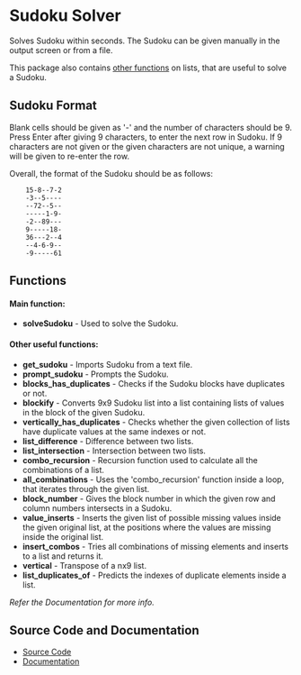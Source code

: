 # Sudoku Solver

Solves Sudoku within seconds. The Sudoku can be given manually in the output screen or from a file. 

This package also contains [other functions](#other-useful-functions) on lists, that are useful to solve a Sudoku.

## Sudoku Format

Blank cells should be given as '-' and the number of characters should be 9. Press Enter after giving 9 characters, to enter the next row in Sudoku. If 9 characters are not given or the given characters are not unique, a warning will be given to re-enter the row.

Overall, the format of the Sudoku should be as follows:

        15-8--7-2
        -3--5----
        --72--5--
        -----1-9-
        -2--89---
        9-----18-
        36---2--4
        --4-6-9--
        -9-----61

## Functions

#### Main function:
- **solveSudoku** - Used to solve the Sudoku.
#### Other useful functions:
- **get_sudoku** - Imports Sudoku from a text file.
- **prompt_sudoku** - Prompts the Sudoku.
- **blocks_has_duplicates** - Checks if the Sudoku blocks have duplicates or not.
- **blockify** - Converts 9x9 Sudoku list into a list containing lists of values in the block of the given Sudoku.
- **vertically_has_duplicates** - Checks whether the given collection of lists have duplicate values at the same indexes or not.
- **list_difference** - Difference between two lists.
- **list_intersection** - Intersection between two lists.
- **combo_recursion** - Recursion function used to calculate all the combinations of a list.
- **all_combinations** - Uses the 'combo_recursion' function inside a loop, that iterates through the given list.
- **block_number** - Gives the block number in which the given row and column numbers intersects in a Sudoku.
- **value_inserts** - Inserts the given list of possible missing values inside the given original list, at the positions where the values are missing inside the original list.
- **insert_combos** - Tries all combinations of missing elements and inserts to a list and returns it.
- **vertical** - Transpose of a nx9 list.
- **list_duplicates_of** - Predicts the indexes of duplicate elements inside a list.


*Refer the Documentation for more info.* 

## Source Code and Documentation

- [Source Code](https://github.com/Raj-Srikar/solvesudoku/blob/master/src/solvesudoku/__init__.py)
- [Documentation](https://github.com/Raj-Srikar/solvesudoku/wiki#documentation)
